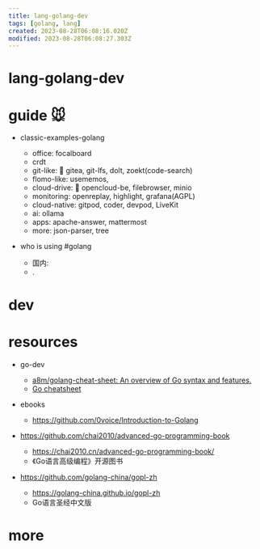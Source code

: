 ```yaml
---
title: lang-golang-dev
tags: [golang, lang]
created: 2023-08-28T06:08:16.020Z
modified: 2023-08-28T06:08:27.303Z
---
```


# lang-golang-dev

# guide 🐭
- classic-examples-golang
  - office: focalboard
  - crdt
  - git-like: 🌹 gitea, git-lfs, dolt, zoekt(code-search)
  - flomo-like: usememos, 
  - cloud-drive: 🌹 opencloud-be, filebrowser, minio
  - monitoring: openreplay, highlight, grafana(AGPL)
  - cloud-native: gitpod, coder, devpod, LiveKit
  - ai: ollama
  - apps: apache-answer, mattermost
  - more: json-parser, tree

- who is using #golang
  - 国内: 
  - .
# dev

# resources

- go-dev
  - [a8m/golang-cheat-sheet: An overview of Go syntax and features.](https://github.com/a8m/golang-cheat-sheet)
  - [Go cheatsheet](https://devhints.io/go)

- ebooks
  - https://github.com/0voice/Introduction-to-Golang

- https://github.com/chai2010/advanced-go-programming-book
  - https://chai2010.cn/advanced-go-programming-book/
  - 《Go语言高级编程》开源图书

- https://github.com/golang-china/gopl-zh
  - https://golang-china.github.io/gopl-zh
  - Go语言圣经中文版
# more

